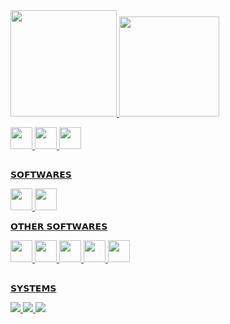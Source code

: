 

<div>
<a href="https://github.com/MrFoxCode"> 
<img height= 170em src="https://github-readme-stats.vercel.app/api?username=MrFoxCode&show_icons=true&theme=ayu-mirage">
<img  height="160em" src="https://github-readme-stats.vercel.app/api/top-langs/?username=mrfoxcode&layout=compact&langs_count=7&theme=ayu-mirage"/>
</div>

<p></p>
<div style="display:inline_block">
 <!---
 <img height= 35cm src="https://seeklogo.com/images/N/nodejs-logo-FBE122E377-seeklogo.com.png"/>
---> 
<img height= 35cm src="https://cdn.jsdelivr.net/gh/devicons/devicon/icons/javascript/javascript-original.svg"/>
 <img height= 35cm src="https://cdn.jsdelivr.net/gh/devicons/devicon/icons/html5/html5-original.svg"/>
 <img height= 35cm src="https://cdn.jsdelivr.net/gh/devicons/devicon/icons/css3/css3-original.svg"/>
</div>

<h2></h2>
𝗦𝗢𝗙𝗧𝗪𝗔𝗥𝗘𝗦
<p></p>
<div>
<img height= 35cm src="https://user-images.githubusercontent.com/674621/71187801-14e60a80-2280-11ea-94c9-e56576f76baf.png" />
<img height= 35cm src="https://git-scm.com/images/logos/downloads/Git-Icon-1788C.png" />
</div>
<p></p>
𝗢𝗧𝗛𝗘𝗥 𝗦𝗢𝗙𝗧𝗪𝗔𝗥𝗘𝗦
<p></p>
<div>
<img height= 35cm src="https://www.newera.com.cy/wp-content/uploads/2017/11/DaVinci_Resolve_Logo.png">
 <img height= 35cm src="https://4.bp.blogspot.com/-LiJZ5I8E7K8/XIe_GeI5glI/AAAAAAAAIuw/4Awu8j8r0P8TKBXzyxyslHEfplOlK9-6QCK4BGAYYCw/s1600/icon%2Bfigma%2Bvector.png">
 
<img height= 35cm src="https://upload.wikimedia.org/wikipedia/commons/thumb/f/f2/Adobe_Premiere_Pro_Logo.svg/1200px-Adobe_Premiere_Pro_Logo.svg.png" />
<img height= 35cm src="https://upload.wikimedia.org/wikipedia/commons/2/20/Photoshop_CC_icon.png">
<img height= 35cm src="https://cdn.pngsumo.com/fileadobe-after-effects-cc-iconpng-wikimedia-commons-after-effect-png-492_480.png">
</div>

<h2></h2>
𝗦𝗬𝗦𝗧𝗘𝗠𝗦 
<p></p>
<div>  
<img src="https://img.shields.io/badge/Linux_Mint-87CF3E?style=for-the-badge&logo=linux-mint&logoColor=white">
<img src="https://img.shields.io/badge/Ubuntu-E95420?style=for-the-badge&logo=ubuntu&logoColor=white">
<img src="https://img.shields.io/badge/Windows-0078D6?style=for-the-badge&logo=windows&logoColor=white">
</div>
<h2></h2>


<!---
<img src="https://raw.githubusercontent.com/rafaballerini/rafaballerini/990cbe716124e0b5410a52d1549197b140b1d601/github-contribution-grid-snake.svg">
--->




